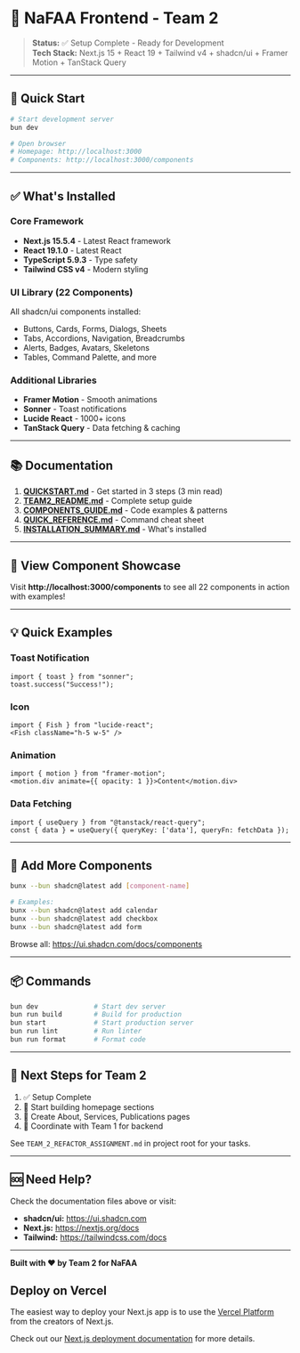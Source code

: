 # 🎉 NaFAA Frontend - Team 2

> **Status:** ✅ Setup Complete - Ready for Development  
> **Tech Stack:** Next.js 15 + React 19 + Tailwind v4 + shadcn/ui + Framer Motion + TanStack Query

---

## 🚀 Quick Start

```bash
# Start development server
bun dev

# Open browser
# Homepage: http://localhost:3000
# Components: http://localhost:3000/components
```

---

## ✅ What's Installed

### Core Framework
- **Next.js 15.5.4** - Latest React framework
- **React 19.1.0** - Latest React
- **TypeScript 5.9.3** - Type safety
- **Tailwind CSS v4** - Modern styling

### UI Library (22 Components)
All shadcn/ui components installed:
- Buttons, Cards, Forms, Dialogs, Sheets
- Tabs, Accordions, Navigation, Breadcrumbs
- Alerts, Badges, Avatars, Skeletons
- Tables, Command Palette, and more

### Additional Libraries
- **Framer Motion** - Smooth animations
- **Sonner** - Toast notifications
- **Lucide React** - 1000+ icons
- **TanStack Query** - Data fetching & caching

---

## 📚 Documentation

1. **[QUICKSTART.md](./QUICKSTART.md)** - Get started in 3 steps (3 min read)
2. **[TEAM2_README.md](./TEAM2_README.md)** - Complete setup guide
3. **[COMPONENTS_GUIDE.md](./COMPONENTS_GUIDE.md)** - Code examples & patterns
4. **[QUICK_REFERENCE.md](./QUICK_REFERENCE.md)** - Command cheat sheet
5. **[INSTALLATION_SUMMARY.md](./INSTALLATION_SUMMARY.md)** - What's installed

---

## 🎯 View Component Showcase

Visit **http://localhost:3000/components** to see all 22 components in action with examples!

---

## 💡 Quick Examples

### Toast Notification
```tsx
import { toast } from "sonner";
toast.success("Success!");
```

### Icon
```tsx
import { Fish } from "lucide-react";
<Fish className="h-5 w-5" />
```

### Animation
```tsx
import { motion } from "framer-motion";
<motion.div animate={{ opacity: 1 }}>Content</motion.div>
```

### Data Fetching
```tsx
import { useQuery } from "@tanstack/react-query";
const { data } = useQuery({ queryKey: ['data'], queryFn: fetchData });
```

---

## 🎨 Add More Components

```bash
bunx --bun shadcn@latest add [component-name]

# Examples:
bunx --bun shadcn@latest add calendar
bunx --bun shadcn@latest add checkbox
bunx --bun shadcn@latest add form
```

Browse all: https://ui.shadcn.com/docs/components

---

## 📦 Commands

```bash
bun dev              # Start dev server
bun run build        # Build for production
bun start            # Start production server
bun run lint         # Run linter
bun run format       # Format code
```

---

## 🎯 Next Steps for Team 2

1. ✅ Setup Complete
2. 🎨 Start building homepage sections
3. 📄 Create About, Services, Publications pages
4. 🤝 Coordinate with Team 1 for backend

See `TEAM_2_REFACTOR_ASSIGNMENT.md` in project root for your tasks.

---

## 🆘 Need Help?

Check the documentation files above or visit:
- **shadcn/ui:** https://ui.shadcn.com
- **Next.js:** https://nextjs.org/docs
- **Tailwind:** https://tailwindcss.com/docs

---

**Built with ❤️ by Team 2 for NaFAA**

## Deploy on Vercel

The easiest way to deploy your Next.js app is to use the [Vercel Platform](https://vercel.com/new?utm_medium=default-template&filter=next.js&utm_source=create-next-app&utm_campaign=create-next-app-readme) from the creators of Next.js.

Check out our [Next.js deployment documentation](https://nextjs.org/docs/app/building-your-application/deploying) for more details.
